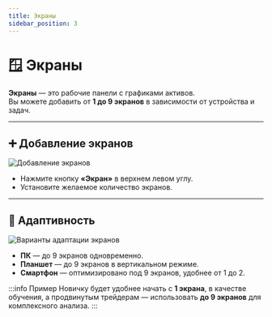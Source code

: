 ```yaml
---
title: Экраны
sidebar_position: 3
---
```


# 🪟 Экраны

**Экраны** — это рабочие панели с графиками активов.  
Вы можете добавить от **1 до 9 экранов** в зависимости от устройства и задач.

---

## ➕ Добавление экранов

![Добавление экранов](/img/docs/spectra/add-screen.png)

- Нажмите кнопку **«Экран»** в верхнем левом углу.  
- Установите желаемое количество экранов.  

---

## 📱 Адаптивность

![Варианты адаптации экранов](/img/docs/spectra/adaptation-d-t-m.png)

- **ПК** — до 9 экранов одновременно.
- **Планшет** — до 9 экранов в вертикальном режиме.
- **Смартфон** — оптимизировано под 9 экранов, удобнее от 1 до 2.

:::info Пример
Новичку будет удобнее начать с **1 экрана**, в качестве обучения, а продвинутым трейдерам — использовать **до 9 экранов** для комплексного анализа.
:::
